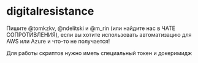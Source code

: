 # digitalresistance

Пишите @tomkzkv, @ndelitski и @m_rin (или найдите нас в ЧАТЕ СОПРОТИВЛЕНИЯ), если вы хотите использовать автоматизацию для AWS или Azure и что-то не получается!

Для работы скриптов нужно иметь специальный токен и докеримидж
